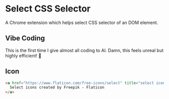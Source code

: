 # Select CSS Selector

A Chrome extension which helps select CSS selector of an DOM element.

## Vibe Coding

This is the first time I give almost all coding to AI. Damn, this feels unreal but highly efficient! 🤯

## Icon

```html
<a href="https://www.flaticon.com/free-icons/select" title="select icons">
  Select icons created by Freepik - Flaticon
</a>
```
